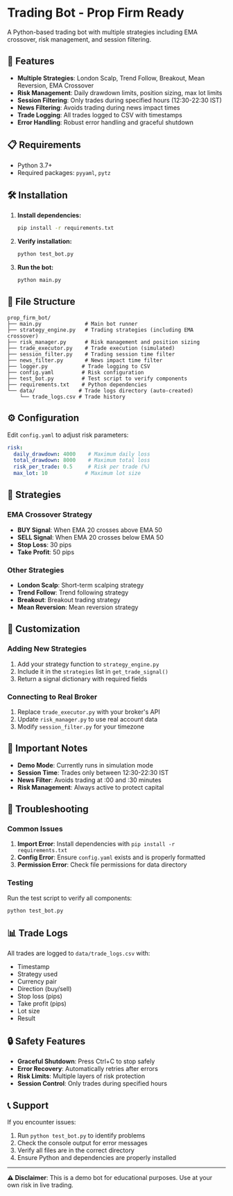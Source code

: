 # Trading Bot - Prop Firm Ready

A Python-based trading bot with multiple strategies including EMA crossover, risk management, and session filtering.

## 🚀 Features

- **Multiple Strategies**: London Scalp, Trend Follow, Breakout, Mean Reversion, EMA Crossover
- **Risk Management**: Daily drawdown limits, position sizing, max lot limits
- **Session Filtering**: Only trades during specified hours (12:30-22:30 IST)
- **News Filtering**: Avoids trading during news impact times
- **Trade Logging**: All trades logged to CSV with timestamps
- **Error Handling**: Robust error handling and graceful shutdown

## 📋 Requirements

- Python 3.7+
- Required packages: `pyyaml`, `pytz`

## 🛠️ Installation

1. **Install dependencies:**
   ```bash
   pip install -r requirements.txt
   ```

2. **Verify installation:**
   ```bash
   python test_bot.py
   ```

3. **Run the bot:**
   ```bash
   python main.py
   ```

## 📁 File Structure

```
prop_firm_bot/
├── main.py              # Main bot runner
├── strategy_engine.py   # Trading strategies (including EMA crossover)
├── risk_manager.py      # Risk management and position sizing
├── trade_executor.py    # Trade execution (simulated)
├── session_filter.py    # Trading session time filter
├── news_filter.py       # News impact time filter
├── logger.py           # Trade logging to CSV
├── config.yaml         # Risk configuration
├── test_bot.py         # Test script to verify components
├── requirements.txt    # Python dependencies
└── data/              # Trade logs directory (auto-created)
    └── trade_logs.csv # Trade history
```

## ⚙️ Configuration

Edit `config.yaml` to adjust risk parameters:

```yaml
risk:
  daily_drawdown: 4000    # Maximum daily loss
  total_drawdown: 8000    # Maximum total loss
  risk_per_trade: 0.5     # Risk per trade (%)
  max_lot: 10            # Maximum lot size
```

## 🎯 Strategies

### EMA Crossover Strategy
- **BUY Signal**: When EMA 20 crosses above EMA 50
- **SELL Signal**: When EMA 20 crosses below EMA 50
- **Stop Loss**: 30 pips
- **Take Profit**: 50 pips

### Other Strategies
- **London Scalp**: Short-term scalping strategy
- **Trend Follow**: Trend following strategy
- **Breakout**: Breakout trading strategy
- **Mean Reversion**: Mean reversion strategy

## 🔧 Customization

### Adding New Strategies
1. Add your strategy function to `strategy_engine.py`
2. Include it in the `strategies` list in `get_trade_signal()`
3. Return a signal dictionary with required fields

### Connecting to Real Broker
1. Replace `trade_executor.py` with your broker's API
2. Update `risk_manager.py` to use real account data
3. Modify `session_filter.py` for your timezone

## 🚨 Important Notes

- **Demo Mode**: Currently runs in simulation mode
- **Session Time**: Trades only between 12:30-22:30 IST
- **News Filter**: Avoids trading at :00 and :30 minutes
- **Risk Management**: Always active to protect capital

## 🐛 Troubleshooting

### Common Issues

1. **Import Error**: Install dependencies with `pip install -r requirements.txt`
2. **Config Error**: Ensure `config.yaml` exists and is properly formatted
3. **Permission Error**: Check file permissions for data directory

### Testing
Run the test script to verify all components:
```bash
python test_bot.py
```

## 📊 Trade Logs

All trades are logged to `data/trade_logs.csv` with:
- Timestamp
- Strategy used
- Currency pair
- Direction (buy/sell)
- Stop loss (pips)
- Take profit (pips)
- Lot size
- Result

## 🔒 Safety Features

- **Graceful Shutdown**: Press Ctrl+C to stop safely
- **Error Recovery**: Automatically retries after errors
- **Risk Limits**: Multiple layers of risk protection
- **Session Control**: Only trades during specified hours

## 📞 Support

If you encounter issues:
1. Run `python test_bot.py` to identify problems
2. Check the console output for error messages
3. Verify all files are in the correct directory
4. Ensure Python and dependencies are properly installed

---

**⚠️ Disclaimer**: This is a demo bot for educational purposes. Use at your own risk in live trading. 